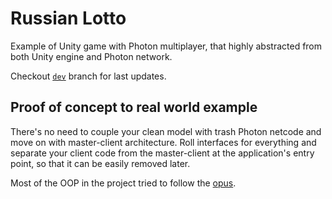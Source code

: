 # Russian Lotto
Example of Unity game with Photon multiplayer, that highly abstracted from both Unity engine and Photon network.

Checkout [`dev`](https://github.com/nilpunch/russian-lotto/tree/dev) branch for last updates.
## Proof of concept to real world example
There's no need to couple your clean model with trash Photon netcode and move on with master-client architecture. Roll interfaces for everything and separate your client code from the master-client at the application's entry point, so that it can be easily removed later.

Most of the OOP in the project tried to follow the [opus](https://www.notion.so/forcepusher/Objects-Interfaces-State-of-the-art-9cc3571e7a3f474597963be398d03224).
